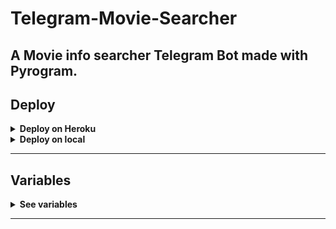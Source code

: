 # Telegram-Movie-Searcher
A Movie info searcher Telegram Bot made with Pyrogram.
-------------------------------
## Deploy 

<details>
  <summary><b>Deploy on Heroku</b></summary>
<br/>

<p align="left">
  <a href="https://heroku.com/deploy?template=https://github.com/lambda-stock/Telegram-Doviz-Bot">
     <img style="border-radius: 3px;" height="30px" src="https://img.shields.io/badge/Deploy%20To%20Heroku-blueviolet?style=for-the-badge&logo=heroku">
  </a>
</p>

</details>

<details>
  <summary><b>Deploy on local</b></summary>
<br/>

```sh
git clone https://github.com/lambda-stock/Telegram-Doviz-Bot
cd Telegram-Doviz-Bot
pip3 install -r requirements.txt
# <Create Variables appropriately>
python3 main.py
```

</details>
  
----
## Variables

<details>
  <summary><b>See variables</b></summary>
<br/>

- `API_HASH` my.telegram.org
- `API_ID` my.telegram.org
- `BOT_TOKEN` @BotFather
</details>

---

